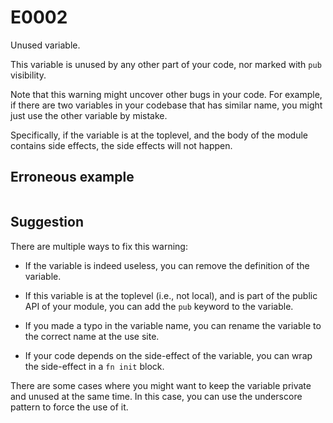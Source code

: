 # E0002

Unused variable.

This variable is unused by any other part of your code, nor marked with `pub`
visibility.

Note that this warning might uncover other bugs in your code. For example, if
there are two variables in your codebase that has similar name, you might just
use the other variable by mistake.

Specifically, if the variable is at the toplevel, and the body of the module
contains side effects, the side effects will not happen.

## Erroneous example

```{include} E0002_example.mbt.md
```

## Suggestion

There are multiple ways to fix this warning:

- If the variable is indeed useless, you can remove the definition of the
  variable.
- If this variable is at the toplevel (i.e., not local), and is part of the
  public API of your module, you can add the `pub` keyword to the variable.

- If you made a typo in the variable name, you can rename the variable to the
  correct name at the use site.
- If your code depends on the side-effect of the variable, you can wrap the
  side-effect in a `fn init` block.

There are some cases where you might want to keep the variable private and
unused at the same time. In this case, you can use the underscore pattern
to force the use of it.

```{include} E0002_suggestion.mbt.md
```
